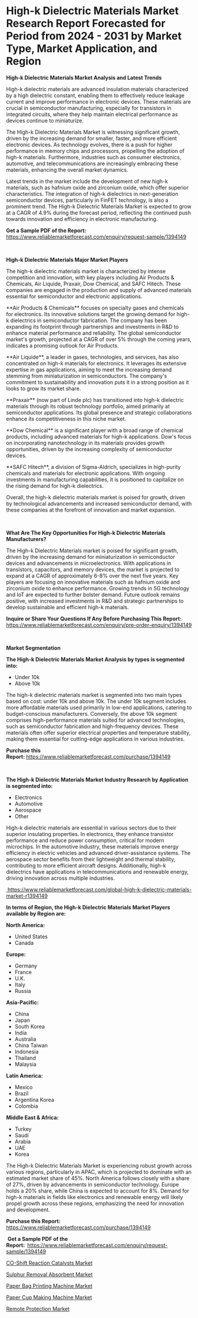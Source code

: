 <p><h1>High-k Dielectric Materials Market Research Report Forecasted for Period from 2024 -  2031 by Market Type, Market Application, and Region</h1></p><p><strong>High-k Dielectric Materials Market Analysis and Latest Trends</strong></p>
<p><p>High-k dielectric materials are advanced insulation materials characterized by a high dielectric constant, enabling them to effectively reduce leakage current and improve performance in electronic devices. These materials are crucial in semiconductor manufacturing, especially for transistors in integrated circuits, where they help maintain electrical performance as devices continue to miniaturize.</p><p>The High-k Dielectric Materials Market is witnessing significant growth, driven by the increasing demand for smaller, faster, and more efficient electronic devices. As technology evolves, there is a push for higher performance in memory chips and processors, propelling the adoption of high-k materials. Furthermore, industries such as consumer electronics, automotive, and telecommunications are increasingly embracing these materials, enhancing the overall market dynamics.</p><p>Latest trends in the market include the development of new high-k materials, such as hafnium oxide and zirconium oxide, which offer superior characteristics. The integration of high-k dielectrics in next-generation semiconductor devices, particularly in FinFET technology, is also a prominent trend. The High-k Dielectric Materials Market is expected to grow at a CAGR of 4.9% during the forecast period, reflecting the continued push towards innovation and efficiency in electronic manufacturing.</p></p>
<p><strong>Get a Sample PDF of the Report:&nbsp;</strong> <a href="https://www.reliablemarketforecast.com/enquiry/request-sample/1394149">https://www.reliablemarketforecast.com/enquiry/request-sample/1394149</a></p>
<p>&nbsp;</p>
<p><strong>High-k Dielectric Materials Major Market Players</strong></p>
<p><p>The high-k dielectric materials market is characterized by intense competition and innovation, with key players including Air Products & Chemicals, Air Liquide, Praxair, Dow Chemical, and SAFC Hitech. These companies are engaged in the production and supply of advanced materials essential for semiconductor and electronic applications.</p><p>**Air Products & Chemicals** focuses on specialty gases and chemicals for electronics. Its innovative solutions target the growing demand for high-k dielectrics in semiconductor fabrication. The company has been expanding its footprint through partnerships and investments in R&D to enhance material performance and reliability. The global semiconductor market's growth, projected at a CAGR of over 5% through the coming years, indicates a promising outlook for Air Products.</p><p>**Air Liquide**, a leader in gases, technologies, and services, has also concentrated on high-k materials for electronics. It leverages its extensive expertise in gas applications, aiming to meet the increasing demand stemming from miniaturization in semiconductors. The company's commitment to sustainability and innovation puts it in a strong position as it looks to grow its market share.</p><p>**Praxair** (now part of Linde plc) has transitioned into high-k dielectric materials through its robust technology portfolio, aimed primarily at semiconductor applications. Its global presence and strategic collaborations enhance its competitiveness in this niche market.</p><p>**Dow Chemical** is a significant player with a broad range of chemical products, including advanced materials for high-k applications. Dow's focus on incorporating nanotechnology in its materials provides growth opportunities, driven by the increasing complexity of semiconductor devices.</p><p>**SAFC Hitech**, a division of Sigma-Aldrich, specializes in high-purity chemicals and materials for electronic applications. With ongoing investments in manufacturing capabilities, it is positioned to capitalize on the rising demand for high-k dielectrics.</p><p>Overall, the high-k dielectric materials market is poised for growth, driven by technological advancements and increased semiconductor demand, with these companies at the forefront of innovation and market expansion.</p></p>
<p>&nbsp;</p>
<p><strong>What Are The Key Opportunities For High-k Dielectric Materials Manufacturers?</strong></p>
<p><p>The High-k Dielectric Materials market is poised for significant growth, driven by the increasing demand for miniaturization in semiconductor devices and advancements in microelectronics. With applications in transistors, capacitors, and memory devices, the market is projected to expand at a CAGR of approximately 6-8% over the next five years. Key players are focusing on innovative materials such as hafnium oxide and zirconium oxide to enhance performance. Growing trends in 5G technology and IoT are expected to further bolster demand. Future outlook remains positive, with increased investments in R&D and strategic partnerships to develop sustainable and efficient high-k materials.</p></p>
<p><strong>Inquire or Share Your Questions If Any Before Purchasing This Report:</strong> <a href="https://www.reliablemarketforecast.com/enquiry/pre-order-enquiry/1394149">https://www.reliablemarketforecast.com/enquiry/pre-order-enquiry/1394149</a></p>
<p>&nbsp;</p>
<p><strong>Market Segmentation</strong></p>
<p><strong>The High-k Dielectric Materials Market Analysis by types is segmented into:</strong></p>
<p><ul><li>Under 10k</li><li>Above 10k</li></ul></p>
<p><p>The high-k dielectric materials market is segmented into two main types based on cost: under 10k and above 10k. The under 10k segment includes more affordable materials used primarily in low-end applications, catering to budget-conscious manufacturers. Conversely, the above 10k segment comprises high-performance materials suited for advanced technologies, such as semiconductor fabrication and high-frequency devices. These materials often offer superior electrical properties and temperature stability, making them essential for cutting-edge applications in various industries.</p></p>
<p><strong>Purchase this Report:&nbsp;</strong><a href="https://www.reliablemarketforecast.com/purchase/1394149">https://www.reliablemarketforecast.com/purchase/1394149</a></p>
<p>&nbsp;</p>
<p><strong>The High-k Dielectric Materials Market Industry Research by Application is segmented into:</strong></p>
<p><ul><li>Electronics</li><li>Automotive</li><li>Aerospace</li><li>Other</li></ul></p>
<p><p>High-k dielectric materials are essential in various sectors due to their superior insulating properties. In electronics, they enhance transistor performance and reduce power consumption, critical for modern microchips. In the automotive industry, these materials improve energy efficiency in electric vehicles and advanced driver-assistance systems. The aerospace sector benefits from their lightweight and thermal stability, contributing to more efficient aircraft designs. Additionally, high-k dielectrics have applications in telecommunications and renewable energy, driving innovation across multiple industries.</p></p>
<p><a href="https://www.reliablemarketforecast.com/global-high-k-dielectric-materials-market-r1394149">&nbsp;https://www.reliablemarketforecast.com/global-high-k-dielectric-materials-market-r1394149</a></p>
<p><strong>In terms of Region, the High-k Dielectric Materials Market Players available by Region are:</strong></p>
<p>
    <p> <strong> North America: </strong>
        <ul>
            <li>United States</li>
            <li>Canada</li>
        </ul>
        </p> 
    <p> <strong> Europe: </strong>
        <ul>
            <li>Germany</li>
            <li>France</li>
            <li>U.K.</li>
            <li>Italy</li>
            <li>Russia</li>
        </ul>
        </p> 
    <p> <strong> Asia-Pacific: </strong>
        <ul>
            <li>China</li>
            <li>Japan</li>
            <li>South Korea</li>
            <li>India</li>
            <li>Australia</li>
            <li>China Taiwan</li>
            <li>Indonesia</li>
            <li>Thailand</li>
            <li>Malaysia</li>
        </ul>
        </p> 
    <p> <strong> Latin America: </strong>
        <ul>
            <li>Mexico</li>
            <li>Brazil</li>
            <li>Argentina Korea</li>
            <li>Colombia</li>
        </ul>
        </p> 
    <p> <strong> Middle East & Africa: </strong>
        <ul>
            <li>Turkey</li>
            <li>Saudi</li>
            <li>Arabia</li>
            <li>UAE</li>
            <li>Korea</li>
        </ul>
    </p>
    </p>
<p><p>The High-k Dielectric Materials Market is experiencing robust growth across various regions, particularly in APAC, which is projected to dominate with an estimated market share of 45%. North America follows closely with a share of 27%, driven by advancements in semiconductor technology. Europe holds a 20% share, while China is expected to account for 8%. Demand for high-k materials in fields like electronics and renewable energy will likely propel growth across these regions, emphasizing the need for innovation and development.</p></p>
<p><strong>Purchase this Report: </strong><a href="https://www.reliablemarketforecast.com/purchase/1394149">https://www.reliablemarketforecast.com/purchase/1394149</a></p>
<p>&nbsp;<strong>Get a Sample PDF of the Report:&nbsp;&nbsp;</strong><a href="https://www.reliablemarketforecast.com/enquiry/request-sample/1394149">https://www.reliablemarketforecast.com/enquiry/request-sample/1394149</a></p>
<p><strong></strong></p>
<p><p><a href="https://issuu.com/reportprime-2/docs/co-shift-reaction-catalysts-market-_caaf740feb20d9">CO-Shift Reaction Catalysts Market</a></p><p><a href="https://issuu.com/reportprime-2/docs/sulphur-removal-absorbent-market-si_4a7d5120c1df0d">Sulphur Removal Absorbent Market</a></p><p><a href="https://www.linkedin.com/pulse/global-paper-bag-printing-machine-industry-analysis-report-market-m1qqc?trackingId=5xe7euKtTT6yv4kUvh8HIw%3D%3D">Paper Bag Printing Machine Market</a></p><p><a href="https://www.linkedin.com/pulse/unlocking-growth-potential-market-strategic-analysis-paper-cup-wwkcc?trackingId=oXrP8TDMSBK7ZOPozkMROA%3D%3D">Paper Cup Making Machine Market</a></p><p><a href="https://www.linkedin.com/pulse/global-remote-protection-market-projected-grow-cagr-61-forcasted-vv0xf?trackingId=%2F6awu1yyTjOWOek7ZratHQ%3D%3D">Remote Protection Market</a></p></p>
